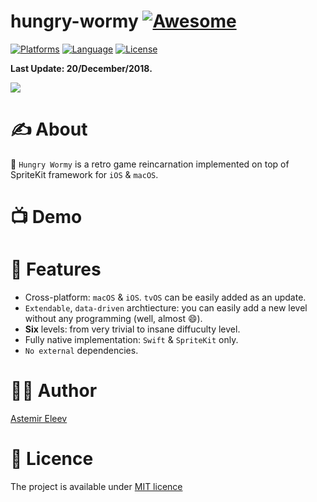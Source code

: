 # hungry-wormy [![Awesome](https://cdn.rawgit.com/sindresorhus/awesome/d7305f38d29fed78fa85652e3a63e154dd8e8829/media/badge.svg)](https://github.com/sindresorhus/awesome)

[![Platforms](https://img.shields.io/badge/platforms-macOS%20%26%20iOS-yellow.svg)]()
[![Language](https://img.shields.io/badge/language-Swift-orange.svg)]()
[![License](https://img.shields.io/badge/license-MIT-blue.svg)]()

**Last Update: 20/December/2018.**

![](logo-hungry-wormy.png)

# ✍️ About
🐛 `Hungry Wormy` is a retro game reincarnation implemented on top of SpriteKit framework for `iOS` & `macOS`.

# 📺 Demo

# 🍱 Features
- Cross-platform: `macOS` & `iOS`. `tvOS` can be easily added as an update.
- `Extendable`, `data-driven` archtiecture: you can easily add a new level without any programming (well, almost 😄). 
- **Six** levels: from very trivial to insane diffuculty level.
- Fully native implementation: `Swift` & `SpriteKit` only. 
- `No external` dependencies.

# 👨‍💻 Author 
[Astemir Eleev](https://github.com/jVirus)

# 🔖 Licence
The project is available under [MIT licence](https://github.com/jVirus/hungry-wormy/blob/master/LICENSE)
